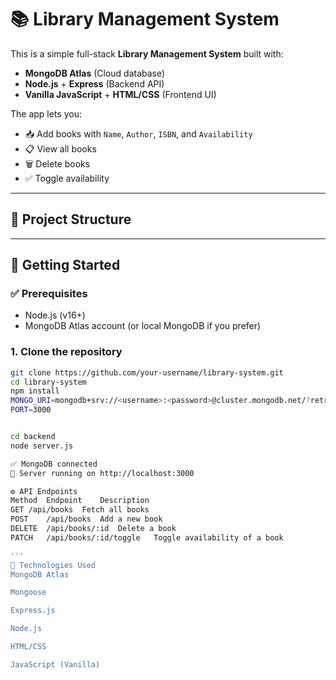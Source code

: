 # 📚 Library Management System

This is a simple full-stack **Library Management System** built with:

- **MongoDB Atlas** (Cloud database)
- **Node.js** + **Express** (Backend API)
- **Vanilla JavaScript** + **HTML/CSS** (Frontend UI)

The app lets you:
- 📥 Add books with `Name`, `Author`, `ISBN`, and `Availability`
- 📋 View all books
- 🗑️ Delete books
- ✅ Toggle availability

---

## 📁 Project Structure


---

## 🚀 Getting Started

### ✅ Prerequisites

- Node.js (v16+)
- MongoDB Atlas account (or local MongoDB if you prefer)

### 1. Clone the repository

```bash
git clone https://github.com/your-username/library-system.git
cd library-system
npm install
MONGO_URI=mongodb+srv://<username>:<password>@cluster.mongodb.net/?retryWrites=true&w=majority&appName=libraryDB
PORT=3000


cd backend
node server.js

✅ MongoDB connected
🚀 Server running on http://localhost:3000

⚙️ API Endpoints
Method	Endpoint	Description
GET	/api/books	Fetch all books
POST	/api/books	Add a new book
DELETE	/api/books/:id	Delete a book
PATCH	/api/books/:id/toggle	Toggle availability of a book

'''
📌 Technologies Used
MongoDB Atlas

Mongoose

Express.js

Node.js

HTML/CSS

JavaScript (Vanilla)

